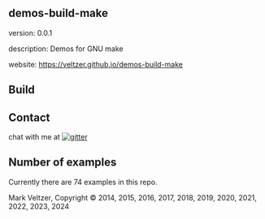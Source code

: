 ## demos-build-make

version: 0.0.1

description: Demos for GNU make

website: https://veltzer.github.io/demos-build-make

## Build




## Contact

chat with me at [![gitter](https://badges.gitter.im/Join%20Chat.svg)](https://gitter.im/veltzer/mark.veltzer)

## Number of examples

Currently there are 74 examples in this repo.

Mark Veltzer, Copyright © 2014, 2015, 2016, 2017, 2018, 2019, 2020, 2021, 2022, 2023, 2024
